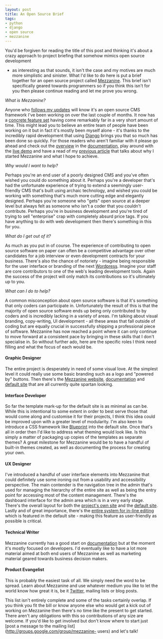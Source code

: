 ```yaml
---
layout: post
title: An Open Source Brief
tags:
- python
- django
- open source
- mezzanine
---
```

You'd be forgiven for reading the title of this post and thinking it's about a
crazy approach to project briefing that somehow mimics open source development
- as interesting as that sounds, it isn't the case and my motives are much
more simplistic and sinister. What I'd like to do here is put a brief together
for an open source project called [Mezzanine](http://mezzanine.jupo.org). This
brief isn't specifically geared towards programmers so if you think this isn't
for you then please continue reading and let me prove you wrong.

_What is Mezzanine?_

Anyone who [follows my updates](http://twitter.com/stephen_mcd) will know it's
an open source CMS framework I've been working on over the last couple of
months. It now has a [concrete feature
set](http://mezzanine.jupo.org/docs/overview.html#features) having come
remarkably far in a very short amount of time. This might lead you to believe
an entire team of people have been working on it but in fact it's mostly been
myself alone - it's thanks to the incredibly rapid development that using
[Django](http://djangoproject.com) brings you that so much has been done so
quickly. For those readers who aren't familiar with it please go ahead and
check out the [overview](http://mezzanine.jupo.org/docs/overview.html) in the
[documentation](http://mezzanine.jupo.org/docs/), play around with the [live
demo](http://mezzanine.jupo.org/blog/) and have a read of my [previous article](http://blog.jupo.org/2010/06/11/mezzanine-just-another-django-cms/) that
talks about why I started Mezzanine and what I hope to achieve.

_Why would I want to help?_

Perhaps you're an end user of a poorly designed CMS and you've often wished
you could do something about it. Perhaps you're a developer that's had the
unfortunate experience of trying to extend a seemingly user-friendly CMS
that's built using archaic technology, and wished you could be working with
something that's much more cutting edge and elegantly designed. Perhaps you're
someone who "gets" open source at a deeper level but always felt as someone
who isn't a coder that you couldn't contribute. Perhaps you're in business
development and you're tired of trying to sell "enterprise" crap with
completely absurd price tags. If you have anything to do with web development
then there's something in this for you.

_What do I get out of it?_

As much as you put in of course. The experience of contributing to open source
software on paper can often be a competitive advantage over other candidates
for a job interview or even development contracts for your business. There's
also the chance of notoriety - imagine being responsible for the user
interface or branding of the next [Wordpress](http://wordpress.org/). Imagine
your staff are core contributors to one of the web's leading development
tools. Again the success of the project will only match its contributions so
it's ultimately up to you.

_What can I do to help?_

A common misconception about open source software is that it's something that
only coders can participate in. Unfortunately the result of this is that the
majority of open source software ends up being only contributed to by coders
and is incredibly lacking in a variety of areas. I'm talking about visual
branding, copy-writing, UI development - all these areas that fall outside of
coding but are equally crucial in successfully shipping a professional piece
of software. Mezzanine has now reached a point where it can only continue to
move forward at a consistent pace by bringing in these skills that I don't
specialise in. So without further ado, here are the specific roles I think
need filling and what the focus of each would be.

#### Graphic Designer

The entire project is desperately in need of some visual love. At the simplest
level it could really use some basic branding such as a logo and "powered by"
buttons. Then there's the [Mezzanine website](http://mezzanine.jupo.org),
[documentation](http://mezzanine.jupo.org/docs/) and [default
site](http://mezzanine.jupo.org/blog/) that are all currently quite spartan
looking.

#### Interface Developer

So far the template mark-up for the default site is as minimal as can be.
While this is intentional to some extent in order to best serve those that
would come along and customise it for their projects, I think this idea could
be improved upon with a greater level of modularity. I'm also keen to
introduce a CSS framework like [Blueprint](http://blueprintcss.org/) into the
default site. Once that's all in order then I'd like to address what theming
would look like. Is this simply a matter of packaging up copies of the
templates as separate themes? A great milestone for Mezzanine would be to have
a handful of built-in themes created, as well as documenting the process for
creating your own.

#### UX Designer

I've introduced a handful of user interface elements into Mezzanine that could
definitely use some ironing out from a usability and accessibility
perspective. The main contender is the navigation tree in the admin that's
used for managing the hierarchy of the entire site as well as being the entry
point for accessing most of the content management. There's the dashboard
interface for the admin area which is in a very early stage. There's the
overall layout for both the [project's own site](http://mezzanine.jupo.org)
and the [default site](http://mezzanine.jupo.org/blog/). Lastly and of great
importance, there's the [entire system for in-line
editing](http://mezzanine.jupo.org/docs/inline-editing.html) which is featured
in the default site - making this feature as user-friendly as possible is
critical.

#### Technical Writer

Mezzanine currently has a good start on
[documentation](http://mezzanine.jupo.org/docs/) but at the moment it's mostly
focused on developers. I'd eventually like to have a lot more material aimed
at both end users of Mezzanine as well as marketing material geared towards
business decision makers.

#### Product Evangelist

This is probably the easiest task of all. We simply need the word to be
spread. Learn about Mezzanine and use whatever medium you like to let the
world know how great it is, be it [Twitter](http://twitter.com), mailing lists
or blog posts.

This list isn't entirely complete and some of the tasks certainly overlap. If
you think you fit the bill or know anyone else who would get a kick out of
working on Mezzanine then there's no time like the present to get started.
There aren't any obligations with this so contributions of any size are
welcome. If you'd like to get involved but don't know where to start just
[post a message to the mailing list](http://groups.google.com/group/mezzanine-
users) and let's talk!
